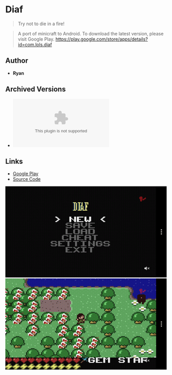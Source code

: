 <detail>

# Diaf  
  
>Try not to die in a fire!  

>A port of minicraft to Android. 
>To download the latest version, please visit Google Play. 
>https://play.google.com/store/apps/details?id=com.lols.diaf 

## Author 
- **Ryan** 

## Archived Versions 
- ![Diaf](https://github.com/FurnishedChunk/Minicraft-Mod-Archives/blob/master/Minicraft%20Android/diaf/com.lols.diaf.apk) 

## Links
- [Google Play](https://play.google.com/store/apps/details?id=com.lols.diaf)  
- [Source Code](https://github.com/radiofrequency/diaf)  

![diaf_main](https://github.com/FurnishedChunk/Minicraft-Mod-Archives/blob/master/readme_shot/diaf_main.png)
![diaf](https://github.com/FurnishedChunk/Minicraft-Mod-Archives/blob/master/readme_shot/diaf.png)
</detail>
<p>

<detail>